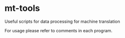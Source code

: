 # mt-tools
Useful scripts for data processing for machine translation 

For usage please refer to comments in each program.
